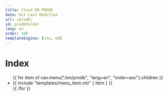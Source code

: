 ```yaml
---
title: Cloud DB PROdb
date: Git Last Modified
url: /prodb/
id: prodbfolder
lang: en
order: 100
templateEngine: [vto, md]
---
```


# Index
<ul class="menu">
  {{ for item of nav.menu("/en/prodb", "lang=en", "order=asc").children }}
    <li>
      {{ include "templates/menu_item.vto" { item } }}
    </li>
  {{ /for }}
</ul>